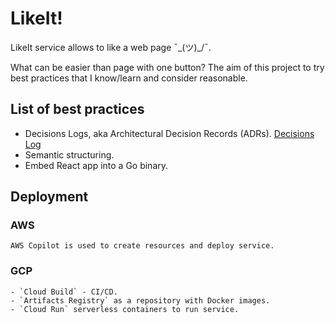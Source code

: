 # LikeIt!

LikeIt service allows to like a web page ¯\_(ツ)_/¯.

What can be easier than page with one button? The aim of this project to try best practices that I know/learn and consider reasonable.

## List of best practices

- Decisions Logs, aka Architectural Decision Records (ADRs). [Decisions Log](docs/decisions/0001-decisions-log.md)
- Semantic structuring.
- Embed React app into a Go binary.

## Deployment

### AWS
    AWS Copilot is used to create resources and deploy service.

### GCP
    - `Cloud Build` - CI/CD.
    - `Artifacts Registry` as a repository with Docker images.
    - `Cloud Run` serverless containers to run service.
